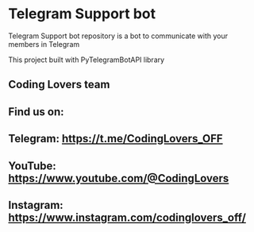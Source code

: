 # Telegram Support bot

Telegram Support bot repository is a bot to communicate with your members in Telegram

This project built with PyTelegramBotAPI library

## Coding Lovers team

## Find us on:
## Telegram: https://t.me/CodingLovers_OFF
## YouTube: https://www.youtube.com/@CodingLovers
## Instagram: https://www.instagram.com/codinglovers_off/